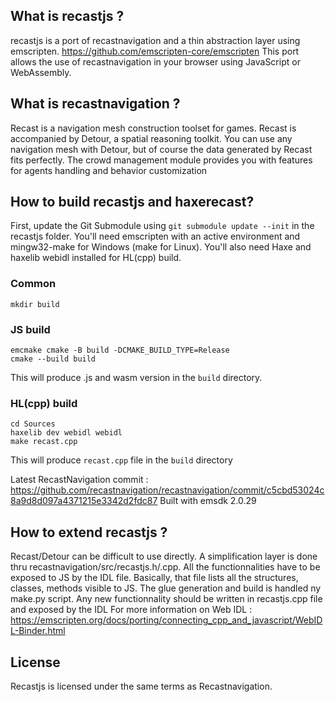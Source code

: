 ## What is recastjs ?

recastjs is a port of recastnavigation and a thin abstraction layer using emscripten. https://github.com/emscripten-core/emscripten
This port allows the use of recastnavigation in your browser using JavaScript or WebAssembly.

## What is recastnavigation ?

Recast is a navigation mesh construction toolset for games. 
Recast is accompanied by Detour, a spatial reasoning toolkit. 
You can use any navigation mesh with Detour, but of course the data generated by Recast fits perfectly.
The crowd management module provides you with features for agents handling and behavior customization

## How to build recastjs and haxerecast?

First, update the Git Submodule using `git submodule update --init` in the recastjs folder.
You'll need emscripten with an active environment and mingw32-make for Windows (make for Linux). 
You'll also need Haxe and haxelib webidl installed for HL(cpp) build.

### Common
```
mkdir build
```
### JS build
```
emcmake cmake -B build -DCMAKE_BUILD_TYPE=Release
cmake --build build
```
This will produce .js and wasm version in the `build` directory.

### HL(cpp) build
```
cd Sources
haxelib dev webidl webidl
make recast.cpp
```
This will produce `recast.cpp` file in the `build` directory

Latest RecastNavigation commit : https://github.com/recastnavigation/recastnavigation/commit/c5cbd53024c8a9d8d097a4371215e3342d2fdc87
Built with emsdk 2.0.29

## How to extend recastjs ?

Recast/Detour can be difficult to use directly. A simplification layer is done thru recastnavigation/src/recastjs.h/.cpp. All the functionnalities have to be exposed to JS by the IDL file.
Basically, that file lists all the structures, classes, methods visible to JS. The glue generation and build is handled ny make.py script. Any new functionnality should be written in recastjs.cpp file and exposed by the IDL
For more information on Web IDL : https://emscripten.org/docs/porting/connecting_cpp_and_javascript/WebIDL-Binder.html

## License

Recastjs is licensed under the same terms as Recastnavigation. 